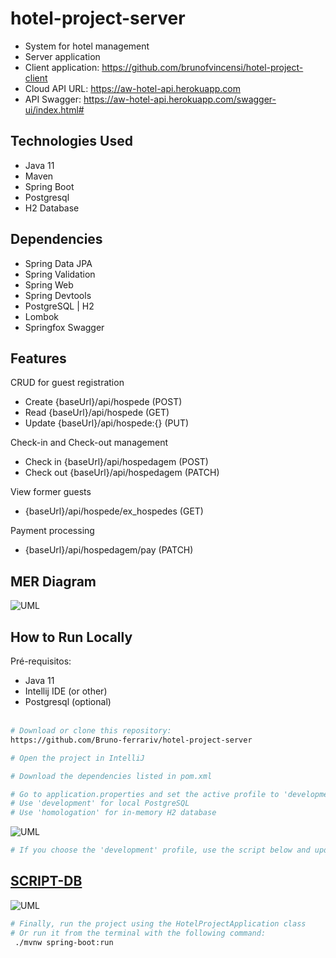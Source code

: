 # hotel-project-server

- System for hotel management
- Server application
- Client application: https://github.com/brunofvincensi/hotel-project-client
- Cloud API URL: https://aw-hotel-api.herokuapp.com
- API Swagger: https://aw-hotel-api.herokuapp.com/swagger-ui/index.html#

## Technologies Used
- Java 11
- Maven
- Spring Boot
- Postgresql
- H2 Database

## Dependencies
- Spring Data JPA
- Spring Validation
- Spring Web
- Spring Devtools
- PostgreSQL | H2
- Lombok
- Springfox Swagger

## Features

CRUD for guest registration
- Create  {baseUrl}/api/hospede (POST) </br>
- Read  {baseUrl}/api/hospede (GET) </br>
- Update  {baseUrl}/api/hospede:{} (PUT) </br>

Check-in and Check-out management
- Check in  {baseUrl}/api/hospedagem (POST) 
- Check out  {baseUrl}/api/hospedagem (PATCH) </br>

View former guests
- {baseUrl}/api/hospede/ex_hospedes (GET)</br>

Payment processing
- {baseUrl}/api/hospedagem/pay (PATCH)</br>


## MER Diagram

![UML](https://github.com/brunofvincensi/hotel-project-server/blob/main/database/MER_hotel_project.JPG)


## How to Run Locally
Pré-requisitos: 
- Java 11
- Intellij IDE (or other)
- Postgresql (optional) </br></br>

```bash
# Download or clone this repository:
https://github.com/Bruno-ferrariv/hotel-project-server

# Open the project in IntelliJ

# Download the dependencies listed in pom.xml

# Go to application.properties and set the active profile to 'development' or 'homologation'
# Use 'development' for local PostgreSQL
# Use 'homologation' for in-memory H2 database
```
![UML](https://github.com/brunofvincensi/hotel-project-server/blob/main/images/application.properties-image.JPG)

```bash
# If you choose the 'development' profile, use the script below and update the password in the properties file:
```
## [SCRIPT-DB](https://github.com/Bruno-ferrariv/hotel-project-server/blob/main/database/DDL_Hotel_Project)
![UML](https://github.com/brunofvincensi/hotel-project-server/blob/main/images/development-image.JPG)

```bash
# Finally, run the project using the HotelProjectApplication class
# Or run it from the terminal with the following command:
 ./mvnw spring-boot:run
```
